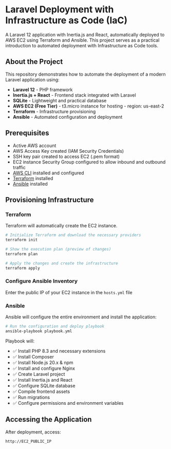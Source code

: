 # Laravel Deployment with Infrastructure as Code (IaC)

A Laravel 12 application with Inertia.js and React, automatically deployed to AWS EC2 using Terraform and Ansible. This project serves as a practical introduction to automated deployment with Infrastructure as Code tools.

## About the Project

This repository demonstrates how to automate the deployment of a modern Laravel application using:

- **Laravel 12** - PHP framework 
- **Inertia.js + React** - Frontend stack integrated with Laravel
- **SQLite** - Lightweight and practical database
- **AWS EC2 (Free Tier)** - t3.micro instance for hosting - region: us-east-2
- **Terraform** - Infrastructure provisioning
- **Ansible** - Automated configuration and deployment

## Prerequisites

- Active AWS account
- AWS Access Key created (IAM Security Credentials)
- SSH key pair created to access EC2 (.pem format)
- EC2 instance Security Group configured to allow inbound and outbound traffic
- [AWS CLI](https://aws.amazon.com/cli/) installed and configured
- [Terraform](https://www.terraform.io/downloads) installed
- [Ansible](https://docs.ansible.com/ansible/latest/installation_guide/intro_installation.html) installed

## Provisioning Infrastructure

### Terraform

Terraform will automatically create the EC2 instance.

```bash
# Initialize Terraform and download the necessary providers
terraform init

# Show the execution plan (preview of changes)
terraform plan

# Apply the changes and create the infrastructure
terraform apply
```
### Configure Ansible Inventory

Enter the public IP of your EC2 instance in the `hosts.yml` file

### Ansible

Ansible will configure the entire environment and install the application:

```bash
# Run the configuration and deploy playbook
ansible-playbook playbook.yml
```

Playbook will:
- ✅ Install PHP 8.3 and necessary extensions
- ✅ Install Composer
- ✅ Install Node.js 20.x & npm
- ✅ Install and configure Nginx
- ✅ Create Laravel project
- ✅ Install Inertia.js and React
- ✅ Configure SQLite database
- ✅ Compile frontend assets
- ✅ Run migrations
- ✅ Configure permissions and environment variables

## Accessing the Application

After deployment, access:

```
http://EC2_PUBLIC_IP
```

